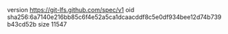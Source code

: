 version https://git-lfs.github.com/spec/v1
oid sha256:6a7140e216bb85c6f4e52a5ca1dcaacddf8c5e0df934bee12d74b739b43cd52b
size 11547
